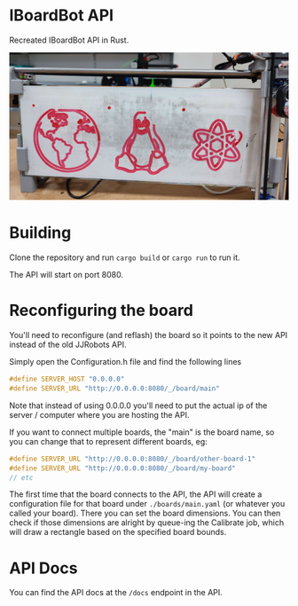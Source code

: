 # IBoardBot API

Recreated IBoardBot API in Rust.

![board with globe, linux tux and atom drawn](./images/img0.jpg)

# Building

Clone the repository and run `cargo build` or `cargo run` to run it.

The API will start on port 8080.

# Reconfiguring the board

You'll need to reconfigure (and reflash) the board so it points to the new API instead of the old JJRobots API.

Simply open the Configuration.h file and find the following lines

```c
#define SERVER_HOST "0.0.0.0"
#define SERVER_URL "http://0.0.0.0:8080/_/board/main"
```

Note that instead of using 0.0.0.0 you'll need to put the actual ip of the server / computer where you are hosting the API.

If you want to connect multiple boards, the "main" is the board name, so you can change that to represent different boards, eg:

```c
#define SERVER_URL "http://0.0.0.0:8080/_/board/other-board-1"
#define SERVER_URL "http://0.0.0.0:8080/_/board/my-board"
// etc
```

The first time that the board connects to the API, the API will create a configuration file for that board under `./boards/main.yaml` (or whatever you called your board). There you can set the board dimensions. You can then check if those dimensions are alright by queue-ing the Calibrate job, which will draw a rectangle based on the specified board bounds.

# API Docs

You can find the API docs at the `/docs` endpoint in the API.
